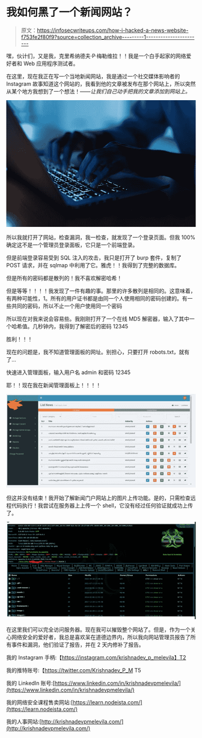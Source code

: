 # 我如何黑了一个新闻网站？

> 原文：<https://infosecwriteups.com/how-i-hacked-a-news-website-f753fe2f80f9?source=collection_archive---------1----------------------->

嘿，伙计们，又是我，克里希纳德夫·P·梅勒维拉！！我是一个白手起家的网络爱好者和 Web 应用程序测试者。

在这里，现在我正在写一个当地新闻网站，我是通过一个社交媒体影响者的 Instagram 故事知道这个网站的，我看到他的文章被发布在那个网站上，所以突然从某个地方我想到了一个想法！——*让我们自己动手把我的文章添加到网站上。*

![](img/642a0c33e10e0fefc53dc4e2b4f7d4b4.png)

所以我就打开了网站，检查漏洞，我一检查，就发现了一个登录页面。但我 100%确定这不是一个管理员登录面板，它只是一个前端登录。

但是前端登录容易受到 SQL 注入的攻击，我只是打开了 burp 套件，复制了 POST 请求，并在 sqlmap 中利用了它。雅虎！！我得到了完整的数据库。

但是所有的密码都是散列的！我不喜欢解密哈希！

但是等等！！！！我发现了一件有趣的事。那里的许多散列是相同的。这意味着，有两种可能性，1。所有的用户证书都是由同一个人使用相同的密码创建的。有一些共同的密码，所以不止一个用户使用同一个密码

所以现在对我来说会容易些。我刚刚打开了一个在线 MD5 解密器，输入了其中一个哈希值。几秒钟内，我得到了解密后的密码 12345

胜利！！！

现在的问题是，我不知道管理面板的网址。别担心，只要打开 robots.txt，就有了...

快速进入管理面板，输入用户名 admin 和密码 12345

耶！！现在我在新闻管理面板上！！！！

![](img/98b08badaeb5cba50428eaba95aa724e.png)

但这并没有结束！我开始了解新闻门户网站上的图片上传功能。是的，只需检查远程代码执行！我尝试在服务器上上传一个 shell，它没有经过任何验证就成功上传了。

![](img/fa967d708a6a506df93c4c3b250edba0.png)

在这里我们可以完全访问服务器。现在我可以摧毁整个网站了。但是，作为一个关心网络安全的爱好者，我总是喜欢呆在道德边界内，所以我向网站管理员报告了所有事件和漏洞，他们验证了报告，并在 2 天内修补了报告。

我的 Instagram 手柄:【https://instagram.com/krishnadev_p_melevila】T2

我的推特账号:【https://twitter.com/Krishnadev_P_M T5

我的 LinkedIn 账号:[https://www.linkedin.com/in/krishnadevpmelevila/](https://www.linkedin.com/in/krishnadevpmelevila/)

我的网络安全课程售卖网站:[https://learn.nodeista.com/](https://learn.nodeista.com/)

我的人事网站:[http://krishnadevpmelevila.com/](http://krishnadevpmelevila.com/)